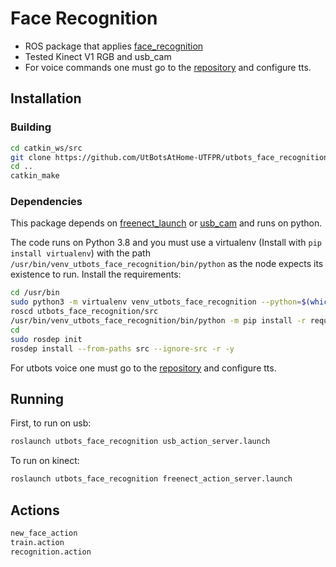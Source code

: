 # Face Recognition

- ROS package that applies [face_recognition](https://pypi.org/project/face-recognition/)
- Tested Kinect V1 RGB and usb_cam
- For voice commands one must go to the [repository](https://github.com/UtBotsAtHome-UTFPR/utbots_voice?tab=readme-ov-file) and configure tts.

## Installation

### Building

```bash
cd catkin_ws/src
git clone https://github.com/UtBotsAtHome-UTFPR/utbots_face_recognition.git
cd ..
catkin_make
```

### Dependencies

This package depends on [freenect_launch](https://github.com/ros-drivers/freenect_stack) or [usb_cam](http://wiki.ros.org/usb_cam) and runs on python.

The code runs on Python 3.8 and you must use a virtualenv (Install with `pip install virtualenv`) with the path `/usr/bin/venv_utbots_face_recognition/bin/python` as the node expects its existence to run. Install the requirements:

```bash
cd /usr/bin
sudo python3 -m virtualenv venv_utbots_face_recognition --python=$(which python3)
roscd utbots_face_recognition/src
/usr/bin/venv_utbots_face_recognition/bin/python -m pip install -r requirements.txt
cd
sudo rosdep init
rosdep install --from-paths src --ignore-src -r -y
```

For utbots voice one must go to the [repository](https://github.com/UtBotsAtHome-UTFPR/utbots_voice?tab=readme-ov-file) and configure tts.

## Running

First, to run on usb:

```bash
roslaunch utbots_face_recognition usb_action_server.launch
```

To run on kinect:

```bash
roslaunch utbots_face_recognition freenect_action_server.launch
```

## Actions

```xml
new_face_action
train.action
recognition.action
```
